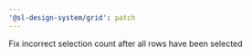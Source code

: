 ```yaml
---
'@sl-design-system/grid': patch
---
```


Fix incorrect selection count after all rows have been selected
